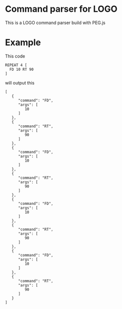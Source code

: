 # Command parser for LOGO

This is a LOGO command parser build with PEG.js

# Example

This code

```
REPEAT 4 [
  FD 10 RT 90
]
```

will output this

```
[
   {
      "command": "FD",
      "args": [
         10
      ]
   },
   {
      "command": "RT",
      "args": [
         90
      ]
   },
   {
      "command": "FD",
      "args": [
         10
      ]
   },
   {
      "command": "RT",
      "args": [
         90
      ]
   },
   {
      "command": "FD",
      "args": [
         10
      ]
   },
   {
      "command": "RT",
      "args": [
         90
      ]
   },
   {
      "command": "FD",
      "args": [
         10
      ]
   },
   {
      "command": "RT",
      "args": [
         90
      ]
   }
]
```

